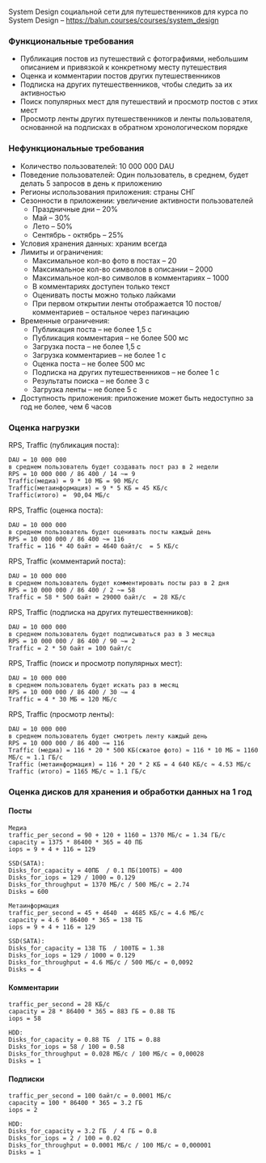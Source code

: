 System Design социальной сети для путешественников для курса по System Design – https://balun.courses/courses/system_design

### **Функциональные требования**
* Публикация постов из путешествий с фотографиями, небольшим описанием и привязкой к конкретному месту путешествия
* Оценка и комментарии постов других путешественников
* Подписка на других путешественников, чтобы следить за их активностью
* Поиск популярных мест для путешествий и просмотр постов с этих мест
* Просмотр ленты других путешественников и ленты пользователя, основанной на подписках в обратном хронологическом порядке

### **Нефункциональные требования**
* Количество пользователей: 10 000 000 DAU
* Поведение пользователей: Один пользователь, в среднем, будет делать 5 запросов в день к приложению
* Регионы использования приложения: страны СНГ
* Сезонности в приложении: увеличение активности пользователей
    * Праздничные дни – 20%
    * Май – 30%
    * Лето – 50%
    * Сентябрь - октябрь – 25%
* Условия хранения данных: храним всегда
* Лимиты и ограничения:
    * Максимальное кол-во фото в постах – 20
    * Максимальное кол-во символов в описании – 2000
    * Максимальное кол-во символов в комментариях – 1000
    * В комментариях доступен только текст
    * Оценивать посты можно только лайками
    * При первом открытии ленты отображается 10 постов/комментариев – остальное через пагинацию
* Временные ограничения:
    * Публикация поста – не более 1,5 с
    * Публикация комментария – не более 500 мс
    * Загрузка поста – не более 1,5 с
    * Загрузка комментариев – не более 1 с
    * Оценка поста – не более 500 мс
    * Подписка на других путешественников – не более 1 с
    * Результаты поиска – не более 3 с
    * Загрузка ленты – не более 5 с
* Доступность приложения: приложение может быть недоступно за год не более, чем 6 часов

### **Оценка нагрузки**

RPS, Traffic (публикация поста):
```text
DAU = 10 000 000
в среднем пользователь будет создавать пост раз в 2 недели
RPS = 10 000 000 / 86 400 / 14 ~= 9
Traffic(медиа) = 9 * 10 МБ = 90 МБ/с 
Traffic(метаинформация) = 9 * 5 КБ = 45 КБ/с 
Traffic(итого) =  90,04 МБ/с 
```

RPS, Traffic (оценка поста):
```text
DAU = 10 000 000 
в среднем пользователь будет оценивать посты каждый день
RPS = 10 000 000 / 86 400 ~= 116 
Traffic = 116 * 40 байт = 4640 байт/с  = 5 КБ/с
```

RPS, Traffic (комментарий поста):
```text
DAU = 10 000 000 
в среднем пользователь будет комментировать посты раз в 2 дня
RPS = 10 000 000 / 86 400 / 2 ~= 58
Traffic = 58 * 500 байт = 29000 байт/с  = 28 КБ/с
```

RPS, Traffic (подписка на других путешественников):
```text
DAU = 10 000 000 
в среднем пользователь будет подписываться раз в 3 месяца
RPS = 10 000 000 / 86 400 / 90 ~= 2 
Traffic = 2 * 50 байт = 100 байт/с
```

RPS, Traffic (поиск и просмотр популярных мест):
```text
DAU = 10 000 000 
в среднем пользователь будет искать раз в месяц
RPS = 10 000 000 / 86 400 / 30 ~= 4 
Traffic = 4 * 30 МБ = 120 МБ/с
```

RPS, Traffic (просмотр ленты):
```text
DAU = 10 000 000 
в среднем пользователь будет смотреть ленту каждый день
RPS = 10 000 000 / 86 400 ~= 116 
Traffic (медиа) = 116 * 20 * 500 КБ(сжатое фото) ≈ 116 * 10 МБ ≈ 1160 МБ/с ≈ 1.1 ГБ/с
Traffic (метаинформация) = 116 * 20 * 2 КБ = 4 640 КБ/с ≈ 4.53 МБ/с
Traffic (итого) = 1165 МБ/с ≈ 1.1 ГБ/с
```
### **Оценка дисков для хранения и обработки данных на 1 год**

#### **Посты**
```text
Медиа
traffic_per_second = 90 + 120 + 1160 = 1370 МБ/с = 1.34 ГБ/с 
capacity = 1375 * 86400 * 365 = 40 ПБ
iops = 9 + 4 + 116 = 129

SSD(SATA):
Disks_for_capacity = 40ПБ  / 0.1 ПБ(100ТБ) = 400
Disks_for_iops = 129 / 1000 = 0.129
Disks_for_throughput = 1370 МБ/с / 500 МБ/с = 2.74
Disks = 600

Метаинформация
traffic_per_second = 45 + 4640  = 4685 КБ/с = 4.6 МБ/с
capacity = 4.6 * 86400 * 365 = 138 ТБ
iops = 9 + 4 + 116 = 129

SSD(SATA):
Disks_for_capacity = 138 ТБ  / 100ТБ = 1.38
Disks_for_iops = 129 / 1000 = 0.129
Disks_for_throughput = 4.6 МБ/с / 500 МБ/с = 0,0092
Disks = 4
```

#### **Комментарии**
```text
traffic_per_second = 28 КБ/с 
capacity = 28 * 86400 * 365 = 883 ГБ = 0.88 ТБ
iops = 58

HDD:
Disks_for_capacity = 0.88 ТБ  / 1ТБ = 0.88
Disks_for_iops = 58 / 100 = 0.58
Disks_for_throughput = 0.028 МБ/с / 100 МБ/с = 0,00028
Disks = 1
```

#### **Подписки**
```text
traffic_per_second = 100 байт/с = 0.0001 МБ/с
capacity = 100 * 86400 * 365 = 3.2 ГБ 
iops = 2

HDD:
Disks_for_capacity = 3.2 ГБ  / 4 ГБ = 0.8
Disks_for_iops = 2 / 100 = 0.02
Disks_for_throughput = 0.0001 МБ/с / 100 МБ/с = 0,000001
Disks = 1
```
